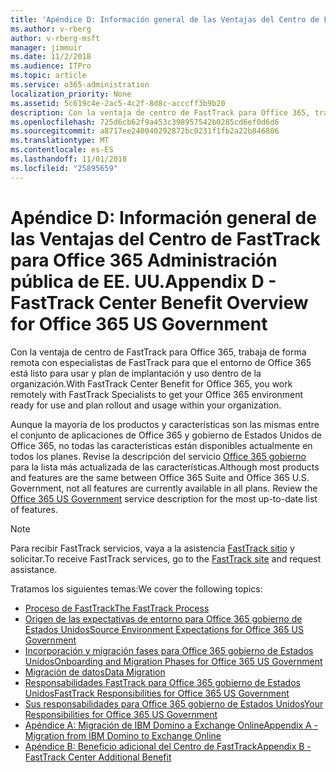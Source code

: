 ```yaml
---
title: 'Apéndice D: Información general de las Ventajas del Centro de FastTrack para Office 365 Administración pública de EE. UU.'
ms.author: v-rberg
author: v-rberg-msft
manager: jimmuir
ms.date: 11/2/2018
ms.audience: ITPro
ms.topic: article
ms.service: o365-administration
localization_priority: None
ms.assetid: 5c619c4e-2ac5-4c2f-8d8c-acccff3b9b20
description: Con la ventaja de centro de FastTrack para Office 365, trabaja de forma remota con especialistas de FastTrack para que el entorno de Office 365 está listo para usar y plan de implantación y uso dentro de la organización.
ms.openlocfilehash: 725d6cb62f9a453c398957542b0285cd6ef0d6d6
ms.sourcegitcommit: a8717ee240040292872bc0231f1fb2a22b846806
ms.translationtype: MT
ms.contentlocale: es-ES
ms.lasthandoff: 11/01/2018
ms.locfileid: "25895659"
---
```

# <a name="appendix-d---fasttrack-center-benefit-overview-for-office-365-us-government"></a><span data-ttu-id="8fd57-103">Apéndice D: Información general de las Ventajas del Centro de FastTrack para Office 365 Administración pública de EE. UU.</span><span class="sxs-lookup"><span data-stu-id="8fd57-103">Appendix D - FastTrack Center Benefit Overview for Office 365 US Government</span></span>

<span data-ttu-id="8fd57-104">Con la ventaja de centro de FastTrack para Office 365, trabaja de forma remota con especialistas de FastTrack para que el entorno de Office 365 está listo para usar y plan de implantación y uso dentro de la organización.</span><span class="sxs-lookup"><span data-stu-id="8fd57-104">With FastTrack Center Benefit for Office 365, you work remotely with FastTrack Specialists to get your Office 365 environment ready for use and plan rollout and usage within your organization.</span></span> 
  
<span data-ttu-id="8fd57-p101">Aunque la mayoría de los productos y características son las mismas entre el conjunto de aplicaciones de Office 365 y gobierno de Estados Unidos de Office 365, no todas las características están disponibles actualmente en todos los planes. Revise la descripción del servicio [Office 365 gobierno](https://aka.ms/aboutgovcloud) para la lista más actualizada de las características.</span><span class="sxs-lookup"><span data-stu-id="8fd57-p101">Although most products and features are the same between Office 365 Suite and Office 365 U.S. Government, not all features are currently available in all plans. Review the [Office 365 US Government](https://aka.ms/aboutgovcloud) service description for the most up-to-date list of features.</span></span>

> [!NOTE]
> <span data-ttu-id="8fd57-107">Para recibir FastTrack servicios, vaya a la asistencia [FastTrack sitio](https://go.microsoft.com/fwlink/?linkid=780698) y solicitar.</span><span class="sxs-lookup"><span data-stu-id="8fd57-107">To receive FastTrack services, go to the [FastTrack site](https://go.microsoft.com/fwlink/?linkid=780698) and request assistance.</span></span>  

<span data-ttu-id="8fd57-108">Tratamos los siguientes temas:</span><span class="sxs-lookup"><span data-stu-id="8fd57-108">We cover the following topics:</span></span>
- [<span data-ttu-id="8fd57-109">Proceso de FastTrack</span><span class="sxs-lookup"><span data-stu-id="8fd57-109">The FastTrack Process</span></span>](O365-fasttrack-process.md) 
- [<span data-ttu-id="8fd57-110">Origen de las expectativas de entorno para Office 365 gobierno de Estados Unidos</span><span class="sxs-lookup"><span data-stu-id="8fd57-110">Source Environment Expectations for Office 365 US Government</span></span>](US-Gov-appendix-source-environment-expectations.md)   
- [<span data-ttu-id="8fd57-111">Incorporación y migración fases para Office 365 gobierno de Estados Unidos</span><span class="sxs-lookup"><span data-stu-id="8fd57-111">Onboarding and Migration Phases for Office 365 US Government</span></span>](US-Gov-appendix-onboarding-and-migration.md)
- [<span data-ttu-id="8fd57-112">Migración de datos</span><span class="sxs-lookup"><span data-stu-id="8fd57-112">Data Migration</span></span>](O365-data-migration.md)    
- [<span data-ttu-id="8fd57-113">Responsabilidades FastTrack para Office 365 gobierno de Estados Unidos</span><span class="sxs-lookup"><span data-stu-id="8fd57-113">FastTrack Responsibilities for Office 365 US Government</span></span>](US-Gov-appendix-fasttrack-responsibilities.md)   
- [<span data-ttu-id="8fd57-114">Sus responsabilidades para Office 365 gobierno de Estados Unidos</span><span class="sxs-lookup"><span data-stu-id="8fd57-114">Your Responsibilities for Office 365 US Government</span></span>](US-Gov-appendix-your-responsibilities.md) 
- [<span data-ttu-id="8fd57-115">Apéndice A: Migración de IBM Domino a Exchange Online</span><span class="sxs-lookup"><span data-stu-id="8fd57-115">Appendix A - Migration from IBM Domino to Exchange Online</span></span>](O365-from-ibm-domino-to-exchange-online.md)   
- [<span data-ttu-id="8fd57-116">Apéndice B: Beneficio adicional del Centro de FastTrack</span><span class="sxs-lookup"><span data-stu-id="8fd57-116">Appendix B - FastTrack Center Additional Benefit</span></span>](O365-fasttrack-additional-benefits.md)


